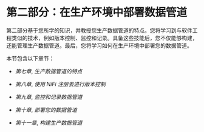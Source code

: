 # 第二部分：在生产环境中部署数据管道

第二部分基于您所学的知识，并教授您生产数据管道的特点。您将学习到与软件工程类似的技术，例如版本控制、监控和记录。具备这些技能后，您不仅能够构建，还能管理生产数据管道。最后，您将学习如何在生产环境中部署您的数据管道。

本节包含以下章节：

+   *第七章*, *生产数据管道的特点*

+   *第八章*, *使用 NiFi 注册表进行版本控制*

+   *第九章*, *监控和记录数据管道*

+   *第十章*, *部署您的数据管道*

+   *第十一章*, *构建生产数据管道*
